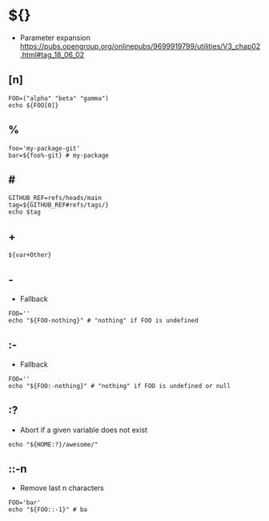 # ${}

- Parameter expansion <https://pubs.opengroup.org/onlinepubs/9699919799/utilities/V3_chap02.html#tag_18_06_02>

## [n]

```shell
FOO=("alpha" "beta" "gamma")
echo ${FOO[0]}
```

## \%

```shell
foo='my-package-git'
bar=${foo%-git} # my-package
```

## \#

```shell
GITHUB_REF=refs/heads/main
tag=${GITHUB_REF#refs/tags/}
echo $tag
```

## \+

```shell
${var+Other}
```

## \-

- Fallback

```shell
FOO=''
echo "${FOO-nothing}" # "nothing" if FOO is undefined
```

## \:-

- Fallback

```shell
FOO=''
echo "${FOO:-nothing}" # "nothing" if FOO is undefined or null
```

## \:?

- Abort if a given variable does not exist

```shell
echo "${HOME:?}/awesome/"
```

## ::-n

- Remove last n characters

```shell
FOO='bar'
echo "${FOO::-1}" # ba
```
